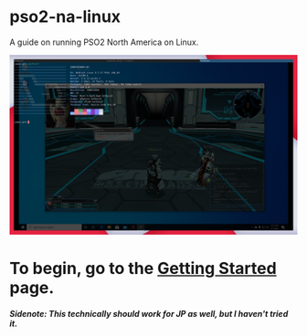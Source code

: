 # pso2-na-linux
A guide on running PSO2 North America on Linux.

![](https://raw.githubusercontent.com/powwu/pso2-na-linux/master/Screenshot_2020-06-01_12-27-36.png)

# To begin, go to the [Getting Started](https://github.com/powwu/pso2-na-linux/wiki/Getting-Started) page.

##### Sidenote: This *technically* should work for JP as well, but I haven't tried it.
